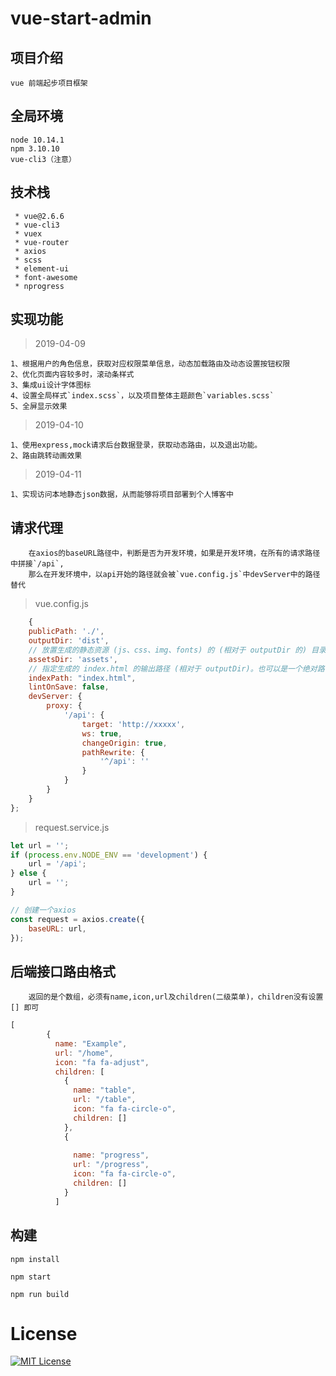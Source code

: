 # vue-start-admin

## 项目介绍

```shell
vue 前端起步项目框架
```


## 全局环境

```shell
node 10.14.1
npm 3.10.10
vue-cli3（注意）
```
## 技术栈

```shell
 * vue@2.6.6
 * vue-cli3
 * vuex
 * vue-router
 * axios
 * scss
 * element-ui
 * font-awesome
 * nprogress
```

## 实现功能
> 2019-04-09
```shell
1、根据用户的角色信息，获取对应权限菜单信息，动态加载路由及动态设置按钮权限
2、优化页面内容较多时，滚动条样式
3、集成ui设计字体图标
4、设置全局样式`index.scss`，以及项目整体主题颜色`variables.scss`
5、全屏显示效果
```
> 2019-04-10

```shell
1、使用express,mock请求后台数据登录，获取动态路由，以及退出功能。
2、路由跳转动画效果
```
> 2019-04-11

```shell
1、实现访问本地静态json数据，从而能够将项目部署到个人博客中
```
## 请求代理
```shell
    在axios的baseURL路径中，判断是否为开发环境，如果是开发环境，在所有的请求路径中拼接`/api`,
    那么在开发环境中，以api开始的路径就会被`vue.config.js`中devServer中的路径替代
```
> vue.config.js

```javascript
    {
    publicPath: './',
    outputDir: 'dist',
    // 放置生成的静态资源 (js、css、img、fonts) 的 (相对于 outputDir 的) 目录。
    assetsDir: 'assets',
    // 指定生成的 index.html 的输出路径 (相对于 outputDir)。也可以是一个绝对路径。
    indexPath: "index.html",
    lintOnSave: false,
    devServer: {
        proxy: {
            '/api': {
                target: 'http://xxxxx',
                ws: true,
                changeOrigin: true,
                pathRewrite: {
                    '^/api': ''
                }
            }
        }
    }
};
```
> request.service.js

```javascript
let url = '';
if (process.env.NODE_ENV == 'development') {
    url = '/api';
} else {
    url = '';
}

// 创建一个axios
const request = axios.create({
    baseURL: url,
});

```

## 后端接口路由格式

```shell
    返回的是个数组，必须有name,icon,url及children(二级菜单)，children没有设置[] 即可
```
```javascript
[
        {
          name: "Example",
          url: "/home",
          icon: "fa fa-adjust",
          children: [
            {
              name: "table",
              url: "/table",
              icon: "fa fa-circle-o",
              children: []
            },
            {
            
              name: "progress",
              url: "/progress",
              icon: "fa fa-circle-o",
              children: []
            }
          ]
```

## 构建

```shell
npm install

npm start

npm run build
```


# License

[![MIT License](https://img.shields.io/badge/license-MIT-blue.svg?style=flat)](/LICENSE)